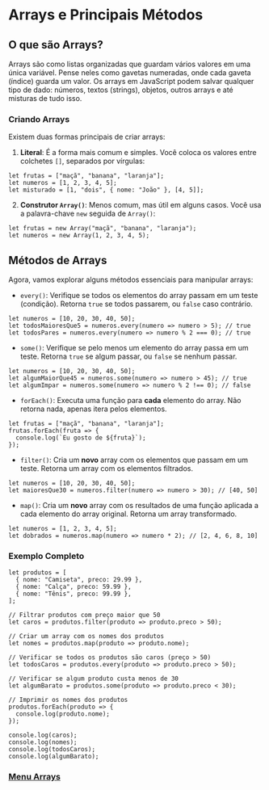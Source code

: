 # Arrays e Principais Métodos

## O que são Arrays?

Arrays são como listas organizadas que guardam vários valores em uma única variável. Pense neles como gavetas numeradas, onde cada gaveta (índice) guarda um valor. Os arrays em JavaScript podem salvar qualquer tipo de dado: números, textos (strings), objetos, outros arrays e até misturas de tudo isso.

### Criando Arrays

Existem duas formas principais de criar arrays:

1. **Literal**: É a forma mais comum e simples. Você coloca os valores entre colchetes `[]`, separados por vírgulas:

```
let frutas = ["maçã", "banana", "laranja"];
let numeros = [1, 2, 3, 4, 5];
let misturado = [1, "dois", { nome: "João" }, [4, 5]];
```

2. **Construtor `Array()`**: Menos comum, mas útil em alguns casos. Você usa a palavra-chave `new` seguida de `Array()`:

```
let frutas = new Array("maçã", "banana", "laranja");
let numeros = new Array(1, 2, 3, 4, 5);
```

## Métodos de Arrays

Agora, vamos explorar alguns métodos essenciais para manipular arrays:

- `every()`: Verifique se todos os elementos do array passam em um teste (condição). Retorna `true` se todos passarem, ou `false` caso contrário.

```
let numeros = [10, 20, 30, 40, 50];
let todosMaioresQue5 = numeros.every(numero => numero > 5); // true
let todosPares = numeros.every(numero => numero % 2 === 0); // true
```

- `some()`: Verifique se pelo menos um elemento do array passa em um teste. Retorna `true` se algum passar, ou `false` se nenhum passar.

```
let numeros = [10, 20, 30, 40, 50];
let algumMaiorQue45 = numeros.some(numero => numero > 45); // true
let algumImpar = numeros.some(numero => numero % 2 !== 0); // false
```

- `forEach()`: Executa uma função para **cada** elemento do array. Não retorna nada, apenas itera pelos elementos.

```
let frutas = ["maçã", "banana", "laranja"];
frutas.forEach(fruta => {
  console.log(`Eu gosto de ${fruta}`);
});
```

- `filter()`: Cria um **novo** array com os elementos que passam em um teste. Retorna um array com os elementos filtrados.

```
let numeros = [10, 20, 30, 40, 50];
let maioresQue30 = numeros.filter(numero => numero > 30); // [40, 50]
```

- `map()`: Cria um **novo** array com os resultados de uma função aplicada a cada elemento do array original. Retorna um array transformado.

```
let numeros = [1, 2, 3, 4, 5];
let dobrados = numeros.map(numero => numero * 2); // [2, 4, 6, 8, 10]
```

### Exemplo Completo

```
let produtos = [
  { nome: "Camiseta", preco: 29.99 },
  { nome: "Calça", preco: 59.99 },
  { nome: "Tênis", preco: 99.99 },
];

// Filtrar produtos com preço maior que 50
let caros = produtos.filter(produto => produto.preco > 50);

// Criar um array com os nomes dos produtos
let nomes = produtos.map(produto => produto.nome);

// Verificar se todos os produtos são caros (preço > 50)
let todosCaros = produtos.every(produto => produto.preco > 50);

// Verificar se algum produto custa menos de 30
let algumBarato = produtos.some(produto => produto.preco < 30);

// Imprimir os nomes dos produtos
produtos.forEach(produto => {
  console.log(produto.nome);
});

console.log(caros);
console.log(nomes);
console.log(todosCaros);
console.log(algumBarato);
```

### [Menu Arrays](../menu.md)
